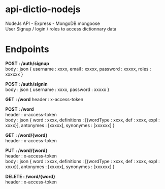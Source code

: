 # api-dictio-nodejs

NodeJs API - Express - MongoDB mongoose <br>
User Signup / login / roles to access dictionnary data


# Endpoints
<b>POST : /auth/signup</b><br>
body : json
 {
    username : xxxx,
    email : xxxxx,
    password : xxxxx,
    roles : xxxxxx
 }

<b>POST : /auth/signin</b> <br>
body : json
 {
    username : xxxx,
    password : xxxxx
 }

<b>GET : /word</b>
header : x-access-token <br>

<b>POST : /word</b><br>
header : x-access-token <br>
body : json
 {
    word : xxxx,
    definitions : [{wordType : xxxx, def : xxxx, expl : xxxx}],
    antonymes : [xxxxx],
    synonymes : [xxxxxx]
 }


<b>GET : /word/{word}</b><br>
header : x-access-token <br>

<b>PUT : /word/{word}</b><br>
header : x-access-token <br>
body : json
 {
    word : xxxx,
    definitions : [{wordType : xxxx, def : xxxx, expl : xxxx}],
    antonymes : [xxxxx],
    synonymes : [xxxxxx]
 }

<b>DELETE : /word/{word}</b><br>
header : x-access-token